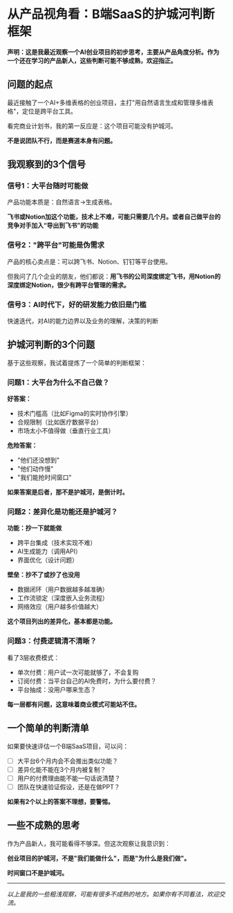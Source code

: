 # 从产品视角看：B端SaaS的护城河判断框架

**声明：这是我最近观察一个AI创业项目的初步思考，主要从产品角度分析。作为一个还在学习的产品新人，这些判断可能不够成熟，欢迎指正。**

## 问题的起点

最近接触了一个AI+多维表格的创业项目，主打"用自然语言生成和管理多维表格"，定位是跨平台工具。

看完商业计划书，我的第一反应是：这个项目可能没有护城河。

**不是说团队不行，而是赛道本身有问题。**

## 我观察到的3个信号

### 信号1：大平台随时可能做

产品功能本质是：自然语言→生成表格。

**飞书或Notion加这个功能，技术上不难，可能只需要几个月。或者自己做平台的竞争对手加入“导出到飞书”的功能**


### 信号2："跨平台"可能是伪需求

产品的核心卖点是：可以跨飞书、Notion、钉钉等平台使用。

但我问了几个企业的朋友，他们都说：**用飞书的公司深度绑定飞书，用Notion的深度绑定Notion，很少有跨平台管理的需求。**

### 信号3：AI时代下，好的研发能力依旧是门槛

快速迭代，对AI的能力边界以及业务的理解，决策的判断

## 护城河判断的3个问题

基于这些观察，我试着提炼了一个简单的判断框架：

### 问题1：大平台为什么不自己做？

**好答案：**
- 技术门槛高（比如Figma的实时协作引擎）
- 合规限制（比如医疗数据平台）
- 市场太小不值得做（垂直行业工具）

**危险答案：**
- "他们还没想到"
- "他们动作慢"
- "我们能抢时间窗口"

**如果答案是后者，那不是护城河，是倒计时。**

### 问题2：差异化是功能还是护城河？

**功能：抄一下就能做**
- 跨平台集成（技术实现不难）
- AI生成能力（调用API）
- 界面优化（设计问题）

**壁垒：抄不了或抄了也没用**
- 数据闭环（用户数据越多越准确）
- 工作流锁定（深度嵌入业务流程）
- 网络效应（用户越多价值越大）

**这个项目列出的差异化，基本都是功能。**

### 问题3：付费逻辑清不清晰？

看了3层收费模式：
- 单次付费：用户试一次可能就够了，不会复购
- 订阅付费：当平台自己的AI免费时，为什么要付费？
- 平台抽成：没用户哪来生态？

**每一层都有问题，这意味着商业模式可能站不住。**

## 一个简单的判断清单

如果要快速评估一个B端SaaS项目，可以问：

- [ ] 大平台6个月内会不会推出类似功能？
- [ ] 差异化能不能在3个月内被复制？
- [ ] 用户的付费理由能不能一句话说清楚？
- [ ] 团队在快速验证假设，还是在做PPT？

**如果有2个以上的答案不理想，要警惕。**

## 一些不成熟的思考

作为产品新人，我可能看得不够深。但这次观察让我意识到：

**创业项目的护城河，不是"我们能做什么"，而是"为什么是我们做"。**

**时间窗口不是护城河。**

---

*以上是我的一些粗浅观察，可能有很多不成熟的地方。如果你有不同看法，欢迎交流。*